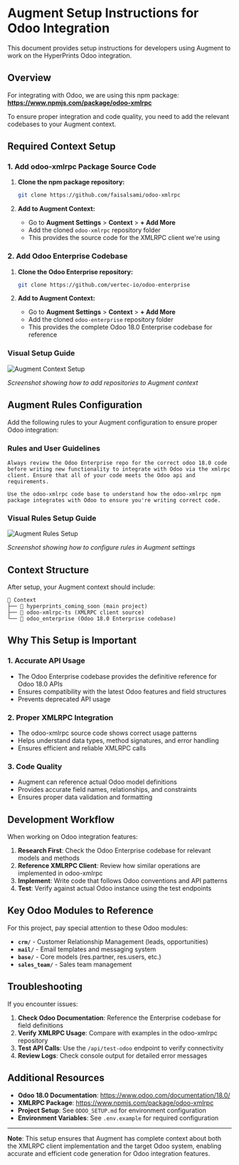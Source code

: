 # Augment Setup Instructions for Odoo Integration

This document provides setup instructions for developers using Augment to work on the HyperPrints Odoo integration.

## Overview

For integrating with Odoo, we are using this npm package:
**https://www.npmjs.com/package/odoo-xmlrpc**

To ensure proper integration and code quality, you need to add the relevant codebases to your Augment context.

## Required Context Setup

### 1. Add odoo-xmlrpc Package Source Code

1. **Clone the npm package repository:**
   ```bash
   git clone https://github.com/faisalsami/odoo-xmlrpc
   ```

2. **Add to Augment Context:**
   - Go to **Augment Settings** > **Context** > **+ Add More**
   - Add the cloned `odoo-xmlrpc` repository folder
   - This provides the source code for the XMLRPC client we're using

### 2. Add Odoo Enterprise Codebase

1. **Clone the Odoo Enterprise repository:**
   ```bash
   git clone https://github.com/vertec-io/odoo-enterprise
   ```

2. **Add to Augment Context:**
   - Go to **Augment Settings** > **Context** > **+ Add More**
   - Add the cloned `odoo-enterprise` repository folder
   - This provides the complete Odoo 18.0 Enterprise codebase for reference

### Visual Setup Guide

![Augment Context Setup](.dev/augment_context_setup_1.PNG)

*Screenshot showing how to add repositories to Augment context*

## Augment Rules Configuration

Add the following rules to your Augment configuration to ensure proper Odoo integration:

### Rules and User Guidelines

```
Always review the Odoo Enterprise repo for the correct odoo 18.0 code before writing new functionality to integrate with Odoo via the xmlrpc client. Ensure that all of your code meets the Odoo api and requirements.

Use the odoo-xmlrpc code base to understand how the odoo-xmlrpc npm package integrates with Odoo to ensure you're writing correct code.
```

### Visual Rules Setup Guide

![Augment Rules Setup](.dev/augment_rules_setup_1.PNG)

*Screenshot showing how to configure rules in Augment settings*

## Context Structure

After setup, your Augment context should include:

```
📁 Context
├── 📁 hyperprints_coming_soon (main project)
├── 📁 odoo-xmlrpc-ts (XMLRPC client source)
└── 📁 odoo_enterprise (Odoo 18.0 Enterprise codebase)
```

## Why This Setup is Important

### 1. **Accurate API Usage**
- The Odoo Enterprise codebase provides the definitive reference for Odoo 18.0 APIs
- Ensures compatibility with the latest Odoo features and field structures
- Prevents deprecated API usage

### 2. **Proper XMLRPC Integration**
- The odoo-xmlrpc source code shows correct usage patterns
- Helps understand data types, method signatures, and error handling
- Ensures efficient and reliable XMLRPC calls

### 3. **Code Quality**
- Augment can reference actual Odoo model definitions
- Provides accurate field names, relationships, and constraints
- Ensures proper data validation and formatting

## Development Workflow

When working on Odoo integration features:

1. **Research First**: Check the Odoo Enterprise codebase for relevant models and methods
2. **Reference XMLRPC Client**: Review how similar operations are implemented in odoo-xmlrpc
3. **Implement**: Write code that follows Odoo conventions and API patterns
4. **Test**: Verify against actual Odoo instance using the test endpoints

## Key Odoo Modules to Reference

For this project, pay special attention to these Odoo modules:

- **`crm/`** - Customer Relationship Management (leads, opportunities)
- **`mail/`** - Email templates and messaging system
- **`base/`** - Core models (res.partner, res.users, etc.)
- **`sales_team/`** - Sales team management

## Troubleshooting

If you encounter issues:

1. **Check Odoo Documentation**: Reference the Enterprise codebase for field definitions
2. **Verify XMLRPC Usage**: Compare with examples in the odoo-xmlrpc repository
3. **Test API Calls**: Use the `/api/test-odoo` endpoint to verify connectivity
4. **Review Logs**: Check console output for detailed error messages

## Additional Resources

- **Odoo 18.0 Documentation**: https://www.odoo.com/documentation/18.0/
- **XMLRPC Package**: https://www.npmjs.com/package/odoo-xmlrpc
- **Project Setup**: See `ODOO_SETUP.md` for environment configuration
- **Environment Variables**: See `.env.example` for required configuration

---

**Note**: This setup ensures that Augment has complete context about both the XMLRPC client implementation and the target Odoo system, enabling accurate and efficient code generation for Odoo integration features.

